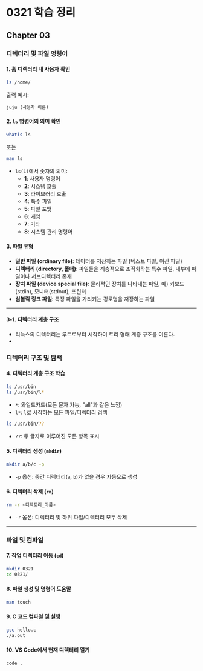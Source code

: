# 0321 학습 정리

## Chapter 03

### 디렉터리 및 파일 명령어

#### 1. 홈 디렉터리 내 사용자 확인
```bash
ls /home/
```
출력 예시:
```
juju (사용자 이름)
```

#### 2. `ls` 명령어의 의미 확인
```bash
whatis ls
```
또는
```bash
man ls
```
- `ls(1)`에서 숫자의 의미:
  - **1**: 사용자 명령어
  - **2**: 시스템 호출
  - **3**: 라이브러리 호출
  - **4**: 특수 파일
  - **5**: 파일 포맷
  - **6**: 게임
  - **7**: 기타
  - **8**: 시스템 관리 명령어

#### 3. 파일 유형
- **일반 파일 (ordinary file)**: 데이터를 저장하는 파일 (텍스트 파일, 이진 파일)
- **디렉터리 (directory, 폴더)**: 파일들을 계층적으로 조직화하는 특수 파일, 내부에 파일이나 서브디렉터리 존재
- **장치 파일 (device special file)**: 물리적인 장치를 나타내는 파일, 예) 키보드(stdin), 모니터(stdout), 프린터
- **심볼릭 링크 파일**: 특정 파일을 가리키는 경로명을 저장하는 파일

---

#### 3-1. 디렉터리 계층 구조
-  리눅스의 디렉터리는 루트로부터 시작하여 트리 형태 계층 구조를 이룬다.
-  

### 디렉터리 구조 및 탐색

#### 4. 디렉터리 계층 구조 학습
```bash
ls /usr/bin
ls /usr/bin/l*
```
- `*`: 와일드카드(모든 문자 가능, "all"과 같은 느낌)
- `l*`: `l`로 시작하는 모든 파일/디렉터리 검색

```bash
ls /usr/bin/??
```
- `??`: 두 글자로 이루어진 모든 항목 표시

#### 5. 디렉터리 생성 (`mkdir`)
```bash
mkdir a/b/c -p
```
- `-p` 옵션: 중간 디렉터리(`a`, `b`)가 없을 경우 자동으로 생성

#### 6. 디렉터리 삭제 (`rm`)
```bash
rm -r <디렉토리_이름>
```
- `-r` 옵션: 디렉터리 및 하위 파일/디렉터리 모두 삭제

---

### 파일 및 컴파일

#### 7. 작업 디렉터리 이동 (`cd`)
```bash
mkdir 0321
cd 0321/
```

#### 8. 파일 생성 및 명령어 도움말
```bash
man touch
```

#### 9. C 코드 컴파일 및 실행
```bash
gcc hello.c
./a.out
```

#### 10. VS Code에서 현재 디렉터리 열기
```bash
code .
```

